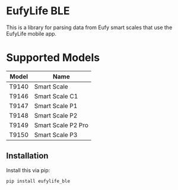 # EufyLife BLE

This is a library for parsing data from Eufy smart scales that use the EufyLife mobile app.

# Supported Models

| Model | Name               |
| ----- | ------------------ |
| T9140 | Smart Scale        |
| T9146 | Smart Scale C1     |
| T9147 | Smart Scale P1     |
| T9148 | Smart Scale P2     |
| T9149 | Smart Scale P2 Pro |
| T9150 | Smart Scale P3     |

## Installation

Install this via pip:

`pip install eufylife_ble`
